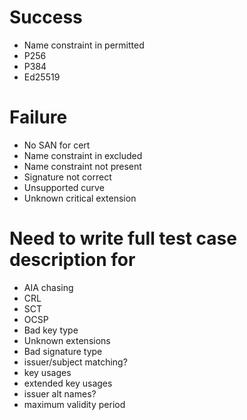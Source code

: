# Success

- Name constraint in permitted
- P256
- P384
- Ed25519

# Failure

- No SAN for cert
- Name constraint in excluded
- Name constraint not present
- Signature not correct
- Unsupported curve
- Unknown critical extension

# Need to write full test case description for

- AIA chasing
- CRL
- SCT
- OCSP
- Bad key type
- Unknown extensions
- Bad signature type
- issuer/subject matching?
- key usages
- extended key usages
- issuer alt names?
- maximum validity period
